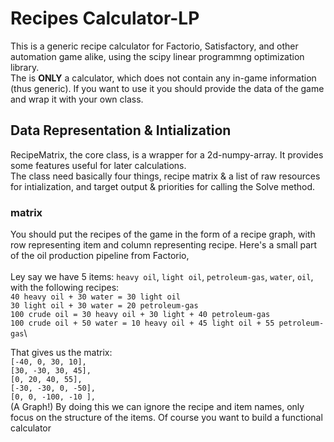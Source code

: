 # Recipes Calculator-LP
This is a generic recipe calculator for Factorio, Satisfactory, and other automation game alike, using the scipy linear programmng optimization library.\
The is **ONLY** a calculator, which does not contain any in-game information (thus generic). If you want to use it you should provide the data of the game and wrap it with your own class.

## Data Representation & Intialization
RecipeMatrix, the core class, is a wrapper for a 2d-numpy-array. It provides some features useful for later calculations.\
The class need basically four things, recipe matrix & a list of raw resources for intialization, and target output & priorities for calling the Solve method.
### matrix
You should put the recipes of the game in the form of a recipe graph, with row representing item and column representing recipe. Here's a small part of the oil production pipeline from Factorio,\
\
Ley say we have 5 items: `heavy oil`, `light oil`, `petroleum-gas`, `water`, `oil`, with the following recipes:\
        `40 heavy oil + 30 water = 30 light oil`\
        `30 light oil + 30 water = 20 petroleum-gas`\
        `100 crude oil = 30 heavy oil + 30 light + 40 petroleum-gas`\
        `100 crude oil + 50 water = 10 heavy oil + 45 light oil + 55 petroleum-gas`\

That gives us the matrix: \
`[-40, 0, 30, 10],`\
`[30, -30, 30, 45],`\
`[0, 20, 40, 55],`\
`[-30, -30, 0, -50],`\
`[0, 0, -100, -10 ],`\
(A Graph!)
By doing this we can ignore the recipe and item names, only focus on the structure of the items. Of course you want to build a functional calculator
